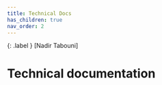 ```yaml
---
title: Technical Docs
has_children: true
nav_order: 2
---
```


{: .label }
[Nadir Tabouni]

# Technical documentation
